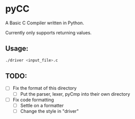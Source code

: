 # pyCC
A Basic C Compiler written in Python.

Currently only supports returning values.
## Usage:
```sh
./driver <input_file>.c
```

## TODO:
- [ ] Fix the format of this directory
    - [ ] Put the parser, lexer, pyCmp into their own directory
- [ ] Fix code formatting
    - [ ] Settle on a formatter
    - [ ] Change the style in "driver"